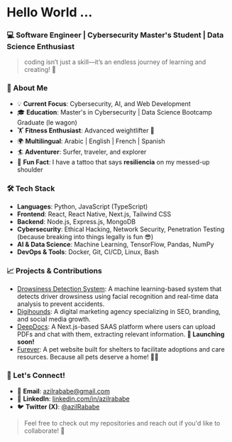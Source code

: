 # Hello World ... 

### 💻 Software Engineer | Cybersecurity Master's Student | Data Science Enthusiast

> coding isn’t just a skill—it’s an endless journey of learning and creating! 🚀

### 🚀 About Me
- 💡 **Current Focus**: Cybersecurity, AI, and Web Development
- 🎓 **Education**: Master's in Cybersecurity | Data Science Bootcamp Graduate (le wagon)
- 🏋️ **Fitness Enthusiast**: Advanced weightlifter 💪
- 🌍 **Multilingual**: Arabic | English | French | Spanish
- 🏄 **Adventurer**: Surfer, traveler, and explorer
- 🧠 **Fun Fact**: I have a tattoo that says **resiliencia** on my messed-up shoulder

### 🛠️ Tech Stack
- **Languages**: Python, JavaScript (TypeScript)
- **Frontend**: React, React Native, Next.js, Tailwind CSS
- **Backend**: Node.js, Express.js, MongoDB
- **Cybersecurity**: Ethical Hacking, Network Security, Penetration Testing (because breaking into things legally is fun 😎)
- **AI & Data Science**: Machine Learning, TensorFlow, Pandas, NumPy
- **DevOps & Tools**: Docker, Git, CI/CD, Linux, Bash

### 📈 Projects & Contributions
- [Drowsiness Detection System](https://github.com/azilRababe/DrowsyAlertApp): A machine learning-based system that detects driver drowsiness using facial recognition and real-time data analysis to prevent accidents.
- [Digihounds](https://www.digi-hounds.com/): A digital marketing agency specializing in SEO, branding, and social media growth. 
- [DeepDocs](): A Next.js-based SAAS platform where users can upload PDFs and chat with them, extracting relevant information. **🚀 Launching soon!**
- [Furever](https://furever-flax.vercel.app/): A pet website built for shelters to facilitate adoptions and care resources. Because all pets deserve a home! 🐶🐱

### 🤝 Let's Connect!
- 📧 **Email**: [azilrababe@gmail.com](mailto:azilrababe@gmail.com)
- 💼 **LinkedIn**: [linkedin.com/in/azilrababe](https://www.linkedin.com/in/azilrababe)
- 🐦 **Twitter (X)**: [@azilRababe](https://x.com/azilRababe)

> Feel free to check out my repositories and reach out if you'd like to collaborate! 🚀


